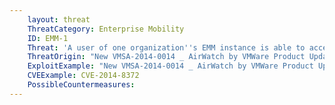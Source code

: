 ```yaml
---
    layout: threat
    ThreatCategory: Enterprise Mobility
    ID: EMM-1
    Threat: 'A user of one organization''s EMM instance is able to access information from another organization''s EMM instance. '
    ThreatOrigin: "New VMSA-2014-0014 _ AirWatch by VMWare Product Update Addresses Information Disclosure Vulnerabilities [^190]"
    ExploitExample: "New VMSA-2014-0014 _ AirWatch by VMWare Product Update Addresses Information Disclosure Vulnerabilities [^190]"
    CVEExample: CVE-2014-8372
    PossibleCountermeasures:
---
```

